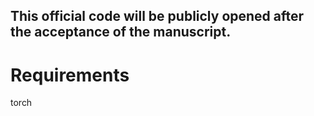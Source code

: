 ## This official code will be publicly opened after the acceptance of the manuscript.
# Requirements
torch
